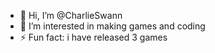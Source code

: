 - 👋 Hi, I’m @CharlieSwann
- 👀 I’m interested in making games and coding
- ⚡ Fun fact: i have released 3 games

